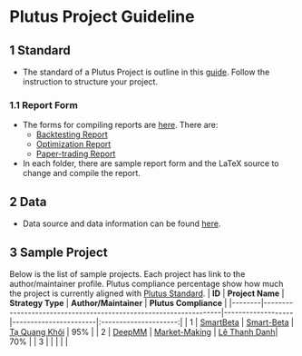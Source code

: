 # Plutus Project Guideline

## 1 Standard
- The standard of a Plutus Project is outline in this [guide](./standard/STANDARD.md). Follow the instruction to structure your project.
### 1.1 Report Form
- The forms for compiling reports are [here](./standard/report-form/). There are:
    - [Backtesting Report](./standard/report-form/backtesting)
    - [Optimization Report](./standard/report-form/optimization/)
    - [Paper-trading Report](./standard/report-form/paper-trading)
- In each folder, there are sample report form and the LaTeX source to change and compile the report.

## 2 Data
- Data source and data information can be found [here](./data/DATA.md).

## 3 Sample Project
Below is the list of sample projects. Each project has link to the author/maintainer profile. Plutus compliance percentage show how much the project is currently aligned with [Plutus Standard](./standard/STANDARD.md).
| **ID** | **Project Name** | **Strategy Type** | **Author/Maintainer** | **Plutus Compliance** |
|--------|------------------------------------------------------------------|-------------------|-----------------------|:---------------------:|
| 1 | [SmartBeta](https://github.com/algotrade-research/smart-beta) | [Smart-Beta](https://hub.algotrade.vn/knowledge-hub/smart-beta-strategies/) | [Tạ Quang Khôi](https://github.com/khoi-ta) | 95% |
| 2 | [DeepMM](https://github.com/algotrade-research/deepmm) | [Market-Making](https://hub.algotrade.vn/knowledge-hub/market-making-strategy/) | [Lê Thanh Danh](https://github.com/danhleth)| 70% |
| 3 |                                                                  |                   |                       |                       |
